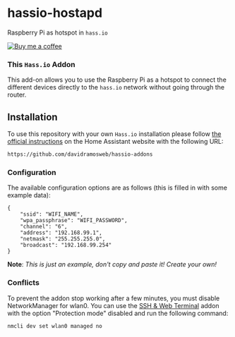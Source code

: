 # hassio-hostapd
Raspberry Pi as hotspot in `hass.io`

[![Buy me a coffee][buymeacoffee-shield]][buymeacoffee]

### This `Hass.io` Addon

This add-on allows you  to use the Raspberry Pi as a hotspot to connect the different devices directly to the `hass.io` network without going through the router.

## Installation

To use this repository with your own `Hass.io` installation please follow [the official instructions](https://www.home-assistant.io/hassio/installing_third_party_addons/) on the Home Assistant website with the following URL:

```txt
https://github.com/davidramosweb/hassio-addons
```

### Configuration

The available configuration options are as follows (this is filled in with some example data):

```
{
    "ssid": "WIFI_NAME",
    "wpa_passphrase": "WIFI_PASSWORD",
    "channel": "6",
    "address": "192.168.99.1",
    "netmask": "255.255.255.0",
    "broadcast": "192.168.99.254"
}
```
**Note**: _This is just an example, don't copy and paste it! Create your own!_

### Conflicts
To prevent the addon stop working after a few minutes, you must disable NetworkManager for wlan0. 
You can use the [SSH & Web Terminal](https://github.com/hassio-addons/addon-ssh) addon with the option "Protection mode" disabled and run the following command:
```
nmcli dev set wlan0 managed no
```

[buymeacoffee-shield]: https://www.buymeacoffee.com/assets/img/guidelines/download-assets-sm-2.svg
[buymeacoffee]: https://www.buymeacoffee.com/davidramosweb
